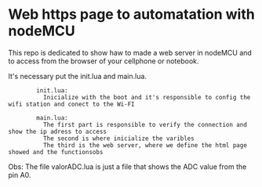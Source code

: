 # Web https page to automatation with nodeMCU

This repo is dedicated to show haw to made a web server in nodeMCU and to access from the browser of your cellphone or notebook.

It's necessary put the init.lua and main.lua. 

            init.lua:
              Inicialize with the boot and it's responsible to config the wifi station and conect to the Wi-FI
            
            main.lua:
              The first part is responsible to verify the connection and show the ip adress to access
              The second is where inicialize the varibles
              The third is the web server, where we define the html page showed and the functionsobs
            
Obs: The file valorADC.lua is just a file that shows the ADC value from the pin A0.
